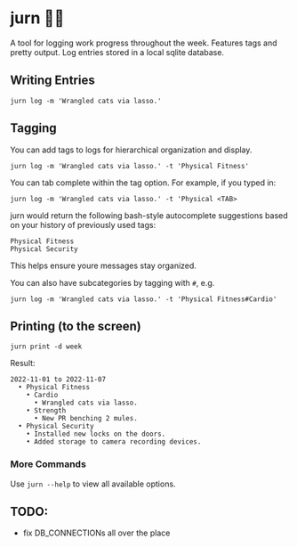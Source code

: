 # jurn 📝🦄
A tool for logging work progress throughout the week. Features tags and pretty output. Log entries stored in a local sqlite database.

## Writing Entries

`jurn log -m 'Wrangled cats via lasso.'`

## Tagging

You can add tags to logs for hierarchical organization and display.

`jurn log -m 'Wrangled cats via lasso.' -t 'Physical Fitness'`

You can tab complete within the tag option. For example, if you typed in:

`jurn log -m 'Wrangled cats via lasso.' -t 'Physical <TAB>`

jurn would return the following bash-style autocomplete suggestions based on your history of previously used tags:

```
Physical Fitness
Physical Security
```

This helps ensure youre messages stay organized.

You can also have subcategories by tagging with `#`, e.g. 

`jurn log -m 'Wrangled cats via lasso.' -t 'Physical Fitness#Cardio'`

## Printing (to the screen)

`jurn print -d week`

Result:

```
2022-11-01 to 2022-11-07
  • Physical Fitness
    • Cardio
      • Wrangled cats via lasso.
    • Strength
      • New PR benching 2 mules.
  • Physical Security
    • Installed new locks on the doors.
    • Added storage to camera recording devices.
```

### More Commands

Use `jurn --help` to view all available options.

## TODO:
 - fix DB_CONNECTIONs all over the place

